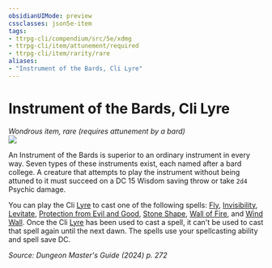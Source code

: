 ```yaml
---
obsidianUIMode: preview
cssclasses: json5e-item
tags:
- ttrpg-cli/compendium/src/5e/xdmg
- ttrpg-cli/item/attunement/required
- ttrpg-cli/item/rarity/rare
aliases: 
- "Instrument of the Bards, Cli Lyre"
---
```

# Instrument of the Bards, Cli Lyre
*Wondrous item, rare (requires attunement by a bard)*  
![](Mechanics/items/img/cli-lyre.webp#right)


An Instrument of the Bards is superior to an ordinary instrument in every way. Seven types of these instruments exist, each named after a bard college. A creature that attempts to play the instrument without being attuned to it must succeed on a DC 15 Wisdom saving throw or take `2d4` Psychic damage.

You can play the Cli [Lyre](Mechanics/items/lyre-xphb.md) to cast one of the following spells: [Fly](Mechanics/spells/fly-xphb.md), [Invisibility](Mechanics/spells/invisibility-xphb.md), [Levitate](Mechanics/spells/levitate-xphb.md), [Protection from Evil and Good](Mechanics/spells/protection-from-evil-and-good-xphb.md), [Stone Shape](Mechanics/spells/stone-shape-xphb.md), [Wall of Fire](Mechanics/spells/wall-of-fire-xphb.md), and [Wind Wall](Mechanics/spells/wind-wall-xphb.md). Once the Cli [Lyre](Mechanics/items/lyre-xphb.md) has been used to cast a spell, it can't be used to cast that spell again until the next dawn. The spells use your spellcasting ability and spell save DC.

*Source: Dungeon Master's Guide (2024) p. 272*